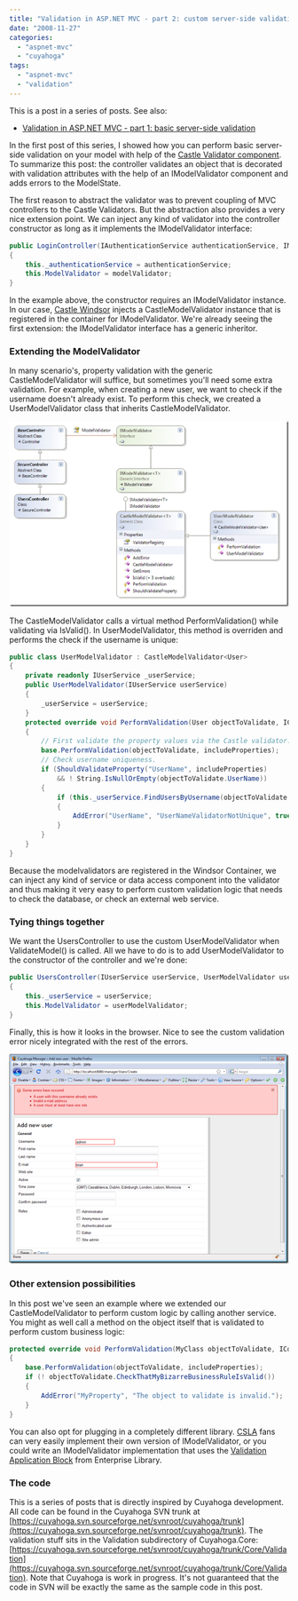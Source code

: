 ```yaml
---
title: "Validation in ASP.NET MVC - part 2: custom server-side validation"
date: "2008-11-27"
categories: 
  - "aspnet-mvc"
  - "cuyahoga"
tags: 
  - "aspnet-mvc"
  - "validation"
---
```


This is a post in a series of posts. See also:

- [Validation in ASP.NET MVC - part 1: basic server-side validation](../validation-in-asp.net-mvc-part-1-basic-server-side-validation)

In the first post of this series, I showed how you can perform basic server-side validation on your model with help of the [Castle Validator component](http://hammett.castleproject.org/?p=114). To summarize this post: the controller validates an object that is decorated with validation attributes with the help of an IModelValidator component and adds errors to the ModelState.

The first reason to abstract the validator was to prevent coupling of MVC controllers to the Castle Validators. But the abstraction also provides a very nice extension point. We can inject any kind of validator into the controller constructor as long as it implements the IModelValidator interface:

```csharp
public LoginController(IAuthenticationService authenticationService, IModelValidator<LoginViewData> modelValidator)
{
    this._authenticationService = authenticationService;
    this.ModelValidator = modelValidator;
}
```

In the example above, the constructor requires an IModelValidator<LoginViewData> instance. In our case, [Castle Windsor](http://www.castleproject.org/container/index.html) injects a CastleModelValidator<LoginViewData> instance that is registered in the container for IModelValidator<T>. We're already seeing the first extension: the IModelValidator interface has a generic inheritor.

### Extending the ModelValidator

In many scenario's, property validation with the generic CastleModelValidator<T> will suffice, but sometimes you'll need some extra validation. For example, when creating a new user, we want to check if the username doesn't already exist. To perform this check, we created a UserModelValidator class that inherits CastleModelValidator<T>.

![validation-custom](./images/validation-custom_thumb.png)

The CastleModelValidator<T> calls a virtual method PerformValidation() while validating via IsValid(). In UserModelValidator, this method is overriden and performs the check if the username is unique:

```csharp
public class UserModelValidator : CastleModelValidator<User>
{
    private readonly IUserService _userService;
    public UserModelValidator(IUserService userService)
    {
        _userService = userService;
    }
    protected override void PerformValidation(User objectToValidate, ICollection<string> includeProperties)
    {
        // First validate the property values via the Castle validator.
        base.PerformValidation(objectToValidate, includeProperties);
        // Check username uniqueness.
        if (ShouldValidateProperty("UserName", includeProperties)
            && ! String.IsNullOrEmpty(objectToValidate.UserName))
        {
            if (this._userService.FindUsersByUsername(objectToValidate.UserName).Count > 0)
            {
                AddError("UserName", "UserNameValidatorNotUnique", true);
            }
        }
    }
}
```

Because the modelvalidators are registered in the Windsor Container, we can inject any kind of service or data access component into the validator and thus making it very easy to perform custom validation logic that needs to check the database, or check an external web service.

### Tying things together

We want the UsersController to use the custom UserModelValidator when ValidateModel() is called. All we have to do is to add UserModelValidator to the constructor of the controller and we're done:

```csharp
public UsersController(IUserService userService, UserModelValidator userModelValidator)
{
    this._userService = userService;
    this.ModelValidator = userModelValidator;
}
```

Finally, this is how it looks in the browser. Nice to see the custom validation error nicely integrated with the rest of the errors.

![image](./images/image_thumb.png)

### Other extension possibilities

In this post we've seen an example where we extended our CastleModelValidator<T> to perform custom logic by calling another service. You might as well call a method on the object itself that is validated to perform custom business logic:

```csharp
protected override void PerformValidation(MyClass objectToValidate, ICollection<string> includeProperties)
{
    base.PerformValidation(objectToValidate, includeProperties);
    if (! objectToValidate.CheckThatMyBizarreBusinessRuleIsValid())
    {
        AddError("MyProperty", "The object to validate is invalid.");
    }
}
```

You can also opt for plugging in a completely different library. [CSLA](http://www.lhotka.net/cslanet/) fans can very easily implement their own version of IModelValidator<T>, or you could write an IModelValidator<T> implementation that uses the [Validation Application Block](http://msdn.microsoft.com/en-us/library/cc309320.aspx) from Enterprise Library.

### The code

This is a series of posts that is directly inspired by Cuyahoga development. All code can be found in the Cuyahoga SVN trunk at [https://cuyahoga.svn.sourceforge.net/svnroot/cuyahoga/trunk](https://cuyahoga.svn.sourceforge.net/svnroot/cuyahoga/trunk). The validation stuff sits in the Validation subdirectory of Cuyahoga.Core: [https://cuyahoga.svn.sourceforge.net/svnroot/cuyahoga/trunk/Core/Validation](https://cuyahoga.svn.sourceforge.net/svnroot/cuyahoga/trunk/Core/Validation). Note that Cuyahoga is work in progress. It's not guaranteed that the code in SVN will be exactly the same as the sample code in this post.
